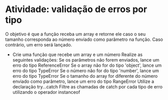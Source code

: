 # Atividade: validação de erros por tipo

O objetivo é que a função receba um array e retorne ele caso o seu tamanho corresponda ao número enviado como parâmetro na função. Caso contrário, um erro será lançado.

* Crie uma função que recebe um array e um número
Realize as seguintes validações:
Se os parâmetros não forem enviados, lance um erro do tipo ReferenceError
Se o array não for do tipo 'object', lance um erro do tipo TypeError
Se o número não for do tipo 'number', lance um erro do tipo TypeError
Se o tamanho do array for diferente do número enviado como parâmetro, lance um erro do tipo RangeError
Utilize a declaração try...catch
Filtre as chamadas de catch por cada tipo de erro utilizando o operador instanceof